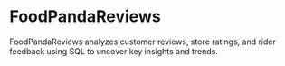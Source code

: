 # FoodPandaReviews
FoodPandaReviews analyzes customer reviews, store ratings, and rider feedback using SQL  to uncover key insights and trends.

